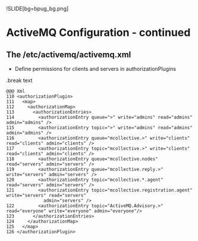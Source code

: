 !SLIDE[bg=bpug_bg.png]

# ActiveMQ Configuration - continued #

## The /etc/activemq/activemq.xml ##

* Define permissions for clients and servers in authorizationPlugins

.break text

    @@@ Xml
    110 <authorizationPlugin>
    111   <map>
    112     <authorizationMap>
    113       <authorizationEntries>
    114         <authorizationEntry queue=">" write="admins" read="admins" admin="admins" />
    115         <authorizationEntry topic=">" write="admins" read="admins" admin="admins" />
    116         <authorizationEntry queue="mcollective.>" write="clients" read="clients" admin="clients" />
    117         <authorizationEntry topic="mcollective.>" write="clients" read="clients" admin="clients" />
    118         <authorizationEntry queue="mcollective.nodes" read="servers" admin="servers" />
    119         <authorizationEntry queue="mcollective.reply.>" write="servers" admin="servers" />
    120         <authorizationEntry topic="mcollective.*.agent" read="servers" admin="servers" />
    121         <authorizationEntry topic="mcollective.registration.agent" write="servers" read="servers"
                  admin="servers" />
    122         <authorizationEntry topic="ActiveMQ.Advisory.>" read="everyone" write="everyone" admin="everyone"/>
    123       </authorizationEntries>
    124     </authorizationMap>
    125   </map>
    126 </authorizationPlugin>

